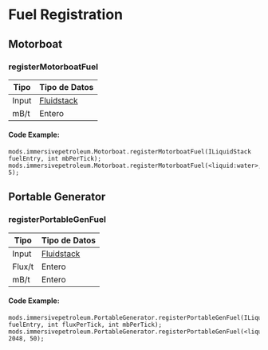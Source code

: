 # Fuel Registration

## Motorboat

### registerMotorboatFuel

| Tipo  | Tipo de Datos                                |
| ----- | -------------------------------------------- |
| Input | [Fluidstack](/Vanilla/Liquids/ILiquidStack/) |
| mB/t  | Entero                                       |

#### Code Example:

```zenscript
mods.immersivepetroleum.Motorboat.registerMotorboatFuel(ILiquidStack fuelEntry, int mbPerTick);
mods.immersivepetroleum.Motorboat.registerMotorboatFuel(<liquid:water>, 5);
```

## Portable Generator

### registerPortableGenFuel

| Tipo   | Tipo de Datos                                |
| ------ | -------------------------------------------- |
| Input  | [Fluidstack](/Vanilla/Liquids/ILiquidStack/) |
| Flux/t | Entero                                       |
| mB/t   | Entero                                       |

#### Code Example:

```zenscript
mods.immersivepetroleum.PortableGenerator.registerPortableGenFuel(ILiquidStack fuelEntry, int fluxPerTick, int mbPerTick);
mods.immersivepetroleum.PortableGenerator.registerPortableGenFuel(<liquid:water>, 2048, 50);
```
